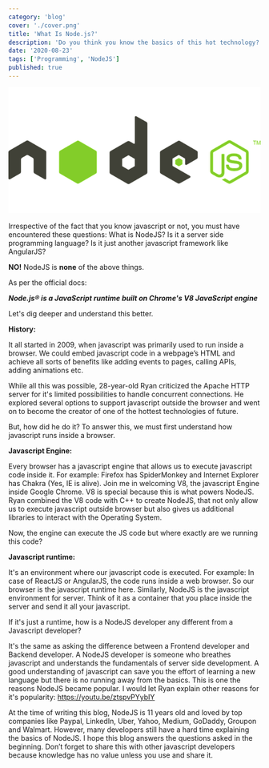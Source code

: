 ```yaml
---
category: 'blog'
cover: './cover.png'
title: 'What Is Node.js?'
description: 'Do you think you know the basics of this hot technology?'
date: '2020-08-23'
tags: ['Programming', 'NodeJS']
published: true
---
```


![Nodejs](./cover.png)

Irrespective of the fact that you know javascript or not, you must have encountered these questions: What is NodeJS? Is it a server side programming language? Is it just another javascript framework like AngularJS?


**NO!** NodeJS is **none** of the above things.

As per the official docs:
 
_**Node.js® is a JavaScript runtime built on Chrome's V8 JavaScript engine**_

Let's dig deeper and understand this better.

**History:**

It all started in 2009, when javascript was primarily used to run inside a browser. We could embed javascript code in a webpage’s HTML and achieve all sorts of benefits like adding events to pages, calling APIs, adding animations etc.

While all this was possible, 28-year-old Ryan criticized the Apache HTTP server for it's limited possibilities to handle concurrent connections. He explored several options to support javascript outside the browser and went on to become the creator of one of the hottest technologies of future.

But, how did he do it?
To answer this, we must first understand how javascript runs inside a browser.

**Javascript Engine:**

Every browser has a javascript engine that allows us to execute javascript code inside it. For example: Firefox has SpiderMonkey and Internet Explorer has Chakra (Yes, IE is alive). Join me in welcoming V8, the javascript Engine inside Google Chrome. V8 is special because this is what powers NodeJS. Ryan combined the V8 code with C++ to create NodeJS, that not only allow us to execute javascript outside browser but also gives us additional libraries to interact with the Operating System.

Now, the engine can execute the JS code but where exactly are we running this code?

**Javascript runtime:**

It's an environment where our javascript code is executed. For example: In case of ReactJS or AngularJS, the code runs inside a web browser. So our browser is the javascript runtime here. Similarly, NodeJS is the javascript environment for server. Think of it as a container that you place inside the server and send it all your javascript. 


If it's just a runtime, how is a NodeJS developer any different from a Javascript developer?

It's the same as asking the difference between a Frontend developer and Backend developer. A NodeJS developer is someone who breathes javascript and understands the fundamentals of server side development. A good understanding of javascript can save you the effort of learning a new language but there is no running away from the basics. This is one the reasons NodeJS became popular. I would let Ryan explain other reasons for it's popularity: https://youtu.be/ztspvPYybIY


At the time of writing this blog, NodeJS is 11 years old and loved by top companies like Paypal, LinkedIn, Uber, Yahoo, Medium, GoDaddy, Groupon and Walmart. However, many developers still have a hard time explaining the basics of NodeJS. I hope this blog answers the questions asked in the beginning. Don’t forget to share this with other javascript developers because knowledge has no value unless you use and share it.